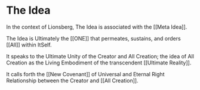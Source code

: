 # The Idea

In the context of Lionsberg, The Idea is associated with the [[Meta Idea]]. 

The Idea is Ultimately the [[ONE]] that permeates, sustains, and orders [[All]] within ItSelf. 

It speaks to the Ultimate Unity of the Creator and All Creation; the idea of All Creation as the Living Embodiment of the transcendent [[Ultimate Reality]].  

It calls forth the [[New Covenant]] of Universal and Eternal Right Relationship between the Creator and [[All Creation]]. 